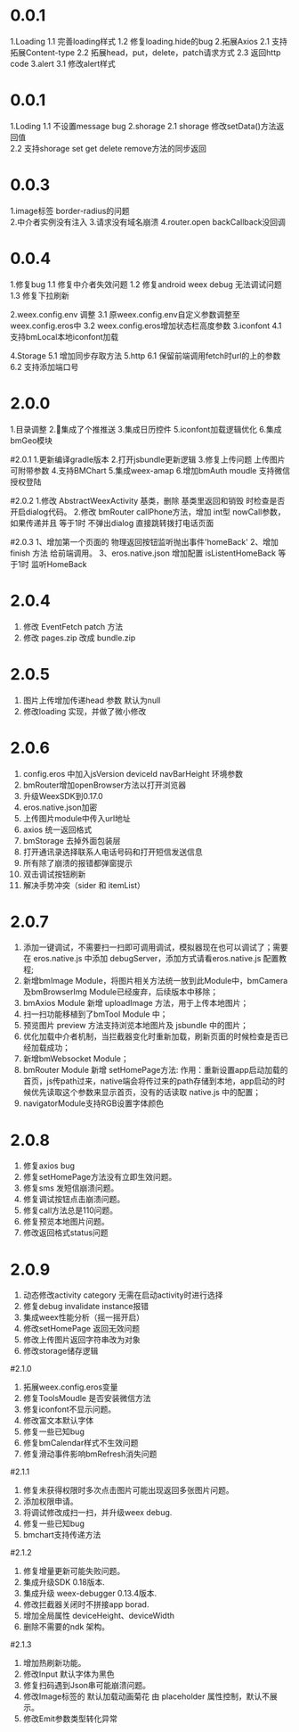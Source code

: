 # 0.0.1
1.Loading
    1.1 完善loading样式
    1.2 修复loading.hide的bug 
2.拓展Axios 
    2.1 支持拓展Content-type
    2.2 拓展head，put，delete，patch请求方式
    2.3 返回http code
3.alert 
    3.1 修改alert样式

# 0.0.1
1.Loding
    1.1 不设置message bug
2.shorage 
    2.1 shorage 修改setData()方法返回值   
    2.2 支持shorage set get delete remove方法的同步返回

# 0.0.3
1.image标签 border-radius的问题  
2.中介者实例没有注入
3.请求没有域名崩溃
4.router.open backCallback没回调

# 0.0.4
1.修复bug
  1.1 修复中介者失效问题
  1.2 修复android weex debug 无法调试问题
  1.3 修复下拉刷新

2.weex.config.env 调整
  3.1 原weex.config.env自定义参数调整至weex.config.eros中
  3.2 weex.config.eros增加状态栏高度参数
3.iconfont
  4.1 支持bmLocal本地iconfont加载

4.Storage
  5.1  增加同步存取方法
5.http
  6.1  保留前端调用fetch时url的上的参数
  6.2  支持添加端口号

# 2.0.0
1.目录调整
2.集成了个推推送
3.集成日历控件
5.iconfont加载逻辑优化
6.集成bmGeo模块

#2.0.1
1.更新编译gradle版本
2.打开jsbundle更新逻辑
3.修复上传问题 上传图片可附带参数
4.支持BMChart
5.集成weex-amap
6.增加bmAuth moudle 支持微信授权登陆

#2.0.2
1.修改 AbstractWeexActivity 基类，删除 基类里返回和销毁 时检查是否开启dialog代码。
2.修改 bmRouter callPhone方法，增加 int型 nowCall参数，如果传递并且 等于1时 不弹出dialog 直接跳转拨打电话页面

#2.0.3
1、增加第一个页面的 物理返回按钮监听抛出事件'homeBack'
2、增加 finish 方法 给前端调用。
3、eros.native.json 增加配置 isListentHomeBack 等于1时 监听HomeBack

# 2.0.4
1. 修改 EventFetch patch 方法
2. 修改 pages.zip 改成 bundle.zip

# 2.0.5
1. 图片上传增加传递head 参数 默认为null
2. 修改loading 实现，并做了微小修改

# 2.0.6
1. config.eros 中加入jsVersion deviceId navBarHeight 环境参数
2. bmRouter增加openBrowser方法以打开浏览器
3. 升级WeexSDK到0.17.0
4. eros.native.json加密
5. 上传图片module中传入url地址
6. axios 统一返回格式
7. bmStorage 去掉外面包装层
8. 打开通讯录选择联系人电话号码和打开短信发送信息
9. 所有除了崩溃的报错都弹窗提示
10. 双击调试按钮刷新
11. 解决手势冲突（sider 和 itemList）

# 2.0.7
1. 添加一键调试，不需要扫一扫即可调用调试，模拟器现在也可以调试了；需要在 eros.native.js 中添加 debugServer，添加方式请看eros.native.js 配置教程;
2. 新增bmImage Module，将图片相关方法统一放到此Module中，bmCamera及bmBrowserImg Module已经废弃，后续版本中移除；
3. bmAxios Module 新增 uploadImage 方法，用于上传本地图片；
4. 扫一扫功能移植到了bmTool Module 中；
5. 预览图片 preview 方法支持浏览本地图片及 jsbundle 中的图片；
6. 优化加载中介者机制，当拦截器变化时重新加载，刷新页面的时候检查是否已经加载成功；
7. 新增bmWebsocket Module；
8. bmRouter Module 新增 setHomePage方法: 作用：重新设置app启动加载的首页，js传path过来，native端会将传过来的path存储到本地，app启动的时候优先读取这个参数来显示首页，没有的话读取 native.js 中的配置；
9. navigatorModule支持RGB设置字体颜色

# 2.0.8
1. 修复axios bug
2. 修复setHomePage方法没有立即生效问题。
3. 修复sms 发短信崩溃问题。
4. 修复调试按钮点击崩溃问题。
5. 修复call方法总是110问题。
6. 修复预览本地图片问题。
7. 修改返回格式status问题

# 2.0.9
1. 动态修改activity category  无需在启动activity时进行选择
2. 修复debug invalidate instance报错
3. 集成weex性能分析（摇一摇开启）
4. 修改setHomePage 返回无效问题
5. 修改上传图片返回字符串改为对象
6. 修改storage储存逻辑

#2.1.0
1. 拓展weex.config.eros变量
2. 修复ToolsMoudle 是否安装微信方法
3. 修复iconfont不显示问题。
4. 修改富文本默认字体
5. 修复一些已知bug
6. 修复bmCalendar样式不生效问题
7. 修复滑动事件影响bmRefresh消失问题

#2.1.1
1. 修复未获得权限时多次点击图片可能出现返回多张图片问题。
2. 添加权限申请。
3. 将调试修改成扫一扫，并升级weex debug.
4. 修复一些已知bug
5. bmchart支持传递方法

#2.1.2
1. 修复增量更新可能失败问题。
2. 集成升级SDK 0.18版本.
3. 集成升级 weex-debugger 0.13.4版本.
4. 修改拦截器关闭时不拼接app borad.
5. 增加全局属性 deviceHeight、deviceWidth
6. 删除不需要的ndk 架构。

#2.1.3
1. 增加热刷新功能。
2. 修改Input 默认字体为黑色
3. 修复扫码遇到Json串可能崩溃问题。
4. 修改Image标签的 默认加载动画菊花 由 placeholder 属性控制，默认不展示。
5. 修改Emit参数类型转化异常
